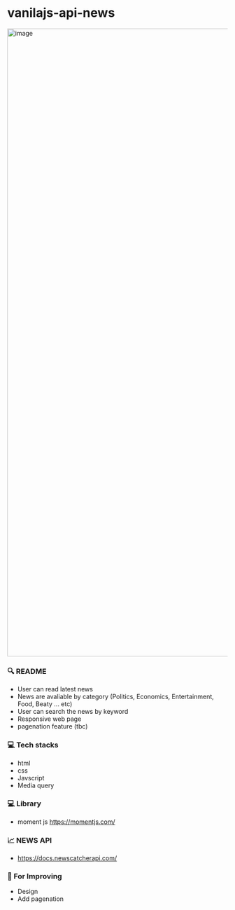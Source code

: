 # vanilajs-api-news

<img width="1434" alt="image" src="https://user-images.githubusercontent.com/71766604/158647217-e55ed241-ab94-4d3f-b37c-62e3f1dc2510.png">



### 🔍 README 

- User can read  latest news
- News are avaliable by category (Politics, Economics, Entertainment, Food, Beaty ... etc)
- User can search the news by keyword
- Responsive web page
- pagenation feature (tbc)

### 💻 Tech stacks

- html
- css
- Javscript
- Media query

### 💻 Library
- moment js https://momentjs.com/

### 📈 NEWS API 
- </newscatcher> https://docs.newscatcherapi.com/

### 💪 For Improving 

- Design
- Add pagenation
